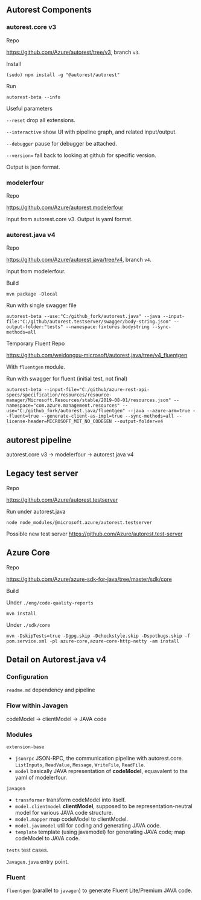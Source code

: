## Autorest Components ##

### autorest.core v3 ###

Repo

https://github.com/Azure/autorest/tree/v3, branch `v3`.

Install

`(sudo) npm install -g "@autorest/autorest"`

Run

`autorest-beta --info`

Useful parameters

`--reset` drop all extensions.

`--interactive` show UI with pipeline graph, and related input/output.

`--debugger` pause for debugger be attached.

`--version=` fall back to looking at github for specific version.

Output is json format.

### modelerfour ###

Repo

https://github.com/Azure/autorest.modelerfour

Input from autorest.core v3. Output is yaml format.

### autorest.java v4 ###

Repo

https://github.com/Azure/autorest.java/tree/v4, branch `v4`.

Input from modelerfour.

Build

`mvn package -Dlocal`

Run with single swagger file

`autorest-beta --use:"C:/github_fork/autorest.java" --java --input-file:"C:/github/autorest.testserver/swagger/body-string.json" --output-folder:"tests" --namespace:fixtures.bodystring --sync-methods=all`

Temporary Fluent Repo

https://github.com/weidongxu-microsoft/autorest.java/tree/v4_fluentgen

With `fluentgen` module.

Run with swagger for fluent (initial test, not final)

`autorest-beta --input-file="C:/github/azure-rest-api-specs/specification/resources/resource-manager/Microsoft.Resources/stable/2019-08-01/resources.json" --namespace="com.azure.management.resources" --use="C:/github_fork/autorest.java/fluentgen" --java --azure-arm=true --fluent=true --generate-client-as-impl=true --sync-methods=all --license-header=MICROSOFT_MIT_NO_CODEGEN --output-folder=v4`

## autorest pipeline ##

autorest.core v3 -> modelerfour -> autorest.java v4

## Legacy test server ##

Repo

https://github.com/Azure/autorest.testserver

Run under autorest.java

`node node_modules/@microsoft.azure/autorest.testserver`

Possible new test server https://github.com/Azure/autorest.test-server

## Azure Core ##

Repo

https://github.com/Azure/azure-sdk-for-java/tree/master/sdk/core

Build

Under `./eng/code-quality-reports`

`mvn install`

Under `./sdk/core`

`mvn -DskipTests=true -Dgpg.skip -Dcheckstyle.skip -Dspotbugs.skip -f pom.service.xml -pl azure-core,azure-core-http-netty -am install`

## Detail on Autorest.java v4 ##

### Configuration ###

`readme.md` dependency and pipeline

### Flow within Javagen ###

codeModel -> clientModel -> JAVA code

### Modules ###

`extension-base`
- `jsonrpc` JSON-RPC, the communication pipeline with autorest.core. `ListInputs`, `ReadValue`, `Message`, `WriteFile`, `ReadFile`.
- `model` basically JAVA representation of **codeModel**, equavalent to the yaml of modelerfour.

`javagen`
- `transformer` transform codeModel into itself.
- `model.clientmodel` **clientModel**, supposed to be representation-neutral model for various JAVA code structure.
- `model.mapper` map codeModel to clientModel.
- `model.javamodel` util for coding and generating JAVA code.
- `template` template (using javamodel) for generating JAVA code; map codeModel to JAVA code.

`tests` test cases.

`Javagen.java` entry point.

### Fluent ###

`fluentgen` (parallel to `javagen`) to generate Fluent Lite/Premium JAVA code.
